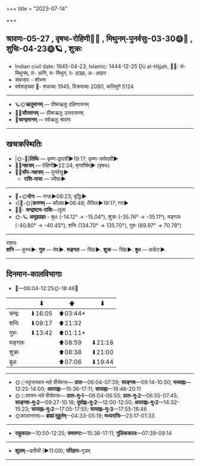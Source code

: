 +++
title = "2023-07-14"

+++
## श्रावणः-05-27  ,  वृषभः-रोहिणी🌛🌌  ,  मिथुनम्-पुनर्वसुः-03-30🌞🌌  ,  शुचिः-04-23🌞🪐  ,  शुक्रः
- Indian civil date: 1945-04-23, Islamic: 1444-12-25 Ḏū al-Ḥijjah, 🌌🌞: सं- मिथुनम्, तं- आनि, म- मिथुनं, प- हाड़्ह, अ- आहार
- संवत्सरः - शोभनः
- वर्षसङ्ख्या 🌛- शकाब्दः 1945, विक्रमाब्दः 2080, कलियुगे 5124
___________________
- 🪐🌞**ऋतुमानम्** — ग्रीष्मऋतुः दक्षिणायनम्
- 🌌🌞**सौरमानम्** — ग्रीष्मऋतुः उत्तरायणम्
- 🌛**चान्द्रमानम्** — वर्षऋतुः श्रावणः
___________________


## खचक्रस्थितिः
- |🌞-🌛|**तिथिः** — कृष्ण-द्वादशी►19:17; कृष्ण-त्रयोदशी►  
- 🌌🌛**नक्षत्रम्** — रोहिणी►22:24; मृगशीर्षम्► (वृषभः)  
- 🌌🌞**सौर-नक्षत्रम्** — पुनर्वसुः►  
  - **राशि-मासः** — ज्यैष्ठः► 
___________________
- 🌛+🌞**योगः** — गण्डः►08:23; वृद्धिः►  
- २|🌛-🌞|**करणम्** — कौलवः►06:48; तैतिलः►19:17; गरः►  
- 🌌🌛- **चन्द्राष्टम-राशिः**—तुला  
- 🌞-🪐 **अमूढग्रहाः** - बुधः (-14.12° → -15.04°), शुक्रः (-35.76° → -35.11°), मङ्गलः (-40.80° → -40.45°), शनिः (134.70° → 135.70°), गुरुः (69.97° → 70.78°)
___________________
राशयः  
**शनि** — कुम्भः►. **गुरु** — मेषः►. **मङ्गल** — सिंहः►. **शुक्र** — सिंहः►. **बुध** — कर्कटः►. 
___________________


## दिनमान-कालविभागाः
- 🌅—06:04-12:25🌞-18:46🌇  


|      |⬇     |⬆     |⬇     |
|------|-----|-----|------|
|चन्द्रः|⬇16:05 |⬆03:44*|     |
|शनिः   |⬇09:17 |⬆21:32 |     |
|गुरुः  |⬇13:42 |⬆01:11*|     |
|मङ्गलः |     |⬆08:59 |⬇21:18 |
|शुक्रः |     |⬆08:38 |⬇21:00 |
|बुधः   |     |⬆07:06 |⬇19:44 |
___________________
- 🌞⚝भट्टभास्कर-मते वीर्यवन्तः— **प्रातः**—06:04-07:39; **साङ्गवः**—09:14-10:50; **मध्याह्नः**—12:25-14:00; **अपराह्णः**—15:36-17:11; **सायाह्नः**—18:46-20:11  
- 🌞⚝सायण-मते वीर्यवन्तः— **प्रातः-मु॰1**—06:04-06:55; **प्रातः-मु॰2**—06:55-07:45; **साङ्गवः-मु॰2**—09:27-10:18; **पूर्वाह्णः-मु॰2**—12:00-12:50; **अपराह्णः-मु॰2**—14:32-15:23; **सायाह्नः-मु॰2**—17:05-17:55; **सायाह्नः-मु॰3**—17:55-18:46  
- 🌞कालान्तरम्— **ब्राह्मं मुहूर्तम्**—04:33-05:19; **मध्यरात्रिः**—23:17-01:33  
___________________
- **राहुकालः**—10:50-12:25; **यमघण्टः**—15:36-17:11; **गुलिककालः**—07:39-09:14  
___________________
- **शूलम्**—प्रतीची (►11:09); **परिहारः**–गुडम्  
___________________
